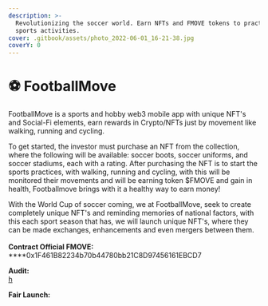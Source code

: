 ```yaml
---
description: >-
  Revolutionizing the soccer world. Earn NFTs and FMOVE tokens to practice
  sports activities.
cover: .gitbook/assets/photo_2022-06-01_16-21-38.jpg
coverY: 0
---
```


# ⚽ FootballMove

FootballMove is a sports and hobby web3 mobile app with unique NFT's and Social-Fi elements, earn rewards in Crypto/NFTs just by movement like walking, running and cycling.

To get started, the investor must purchase an NFT from the collection, where the following will be available: soccer boots, soccer uniforms, and soccer stadiums, each with a rating. After purchasing the NFT is to start the sports practices, with walking, running and cycling, with this will be monitored their movements and will be earning token $FMOVE and gain in health, Footballmove brings with it a healthy way to earn money!

With the World Cup of soccer coming, we at FootballMove, seek to create completely unique NFT's and reminding memories of national factors, with this each sport season that has, we will launch unique NFT's, where they can be made exchanges, enhancements and even mergers between them.\
\
**Contract Official FMOVE:**\
****0x1F461B82234b70b44780bb21C8D97456161EBCD7

**Audit:** \
[h](https://github.com/SpyWolfNetwork/Smart\_Contract\_Audits/blob/main/May/FootBall\_Move\_0x787Ba5B47257119FaAf418aF9d9D43E40275F0a7.pdf)

**Fair Launch:**&#x20;



